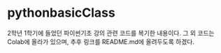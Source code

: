 # pythonbasicClass
2학년 1학기에 들었던 파이썬기초 강의 관련 코드를 복기한 내용이다. 
그 외 코드는 Colab에 올라가 있으며, 추후 링크를 README.md에 올려두도록 하겠다. 
